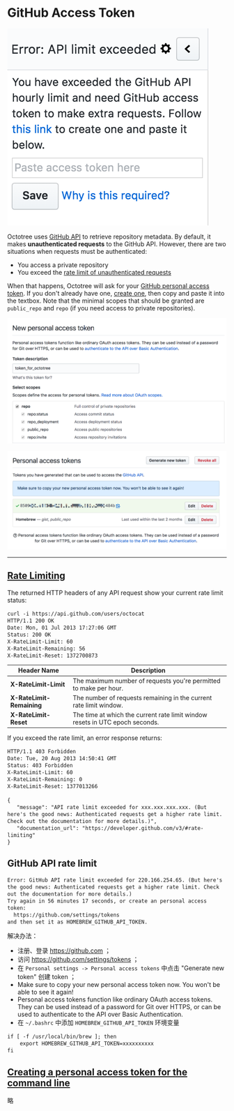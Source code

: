 # GitHub Access Token

![octotree 被限速](https://raw.githubusercontent.com/moooofly/ImageCache/master/Pictures/Access%20Token%20problem%20when%20using%20octotree.png "octotree 被限速")

Octotree uses [GitHub API](https://developer.github.com/v3/) to retrieve repository metadata. By default, it makes **unauthenticated requests** to the GitHub API. However, there are two situations when requests must be authenticated:

- You access a private repository
- You exceed the [rate limit of unauthenticated requests](https://developer.github.com/v3/#rate-limiting)

When that happens, Octotree will ask for your [GitHub personal access token](https://help.github.com/articles/creating-a-personal-access-token-for-the-command-line/). If you don't already have one, [create one](https://github.com/settings/tokens/new), then copy and paste it into the textbox. Note that the minimal scopes that should be granted are `public_repo` and `repo` (if you need access to private repositories).

![Cache/Pictures/new personal access token - 1](https://raw.githubusercontent.com/moooofly/ImageCache/master/Pictures/new%20personal%20access%20token%20-%201.png "Cache/Pictures/new personal access token - 1")

![Cache/Pictures/new personal access token - 2](https://raw.githubusercontent.com/moooofly/ImageCache/master/Pictures/new%20personal%20access%20token%20-%202.png "Cache/Pictures/new personal access token - 2")

----------


## [Rate Limiting](https://developer.github.com/v3/#rate-limiting)

The returned HTTP headers of any API request show your current rate limit status:

```
curl -i https://api.github.com/users/octocat
HTTP/1.1 200 OK
Date: Mon, 01 Jul 2013 17:27:06 GMT
Status: 200 OK
X-RateLimit-Limit: 60
X-RateLimit-Remaining: 56
X-RateLimit-Reset: 1372700873
```

| Header Name | Description |
| -- | -- | 
| **X-RateLimit-Limit** | The maximum number of requests you're permitted to make per hour. |
| **X-RateLimit-Remaining** | The number of requests remaining in the current rate limit window. |
| **X-RateLimit-Reset** | The time at which the current rate limit window resets in UTC epoch seconds. |

If you exceed the rate limit, an error response returns:

```
HTTP/1.1 403 Forbidden
Date: Tue, 20 Aug 2013 14:50:41 GMT
Status: 403 Forbidden
X-RateLimit-Limit: 60
X-RateLimit-Remaining: 0
X-RateLimit-Reset: 1377013266

{
   "message": "API rate limit exceeded for xxx.xxx.xxx.xxx. (But here's the good news: Authenticated requests get a higher rate limit. Check out the documentation for more details.)",
   "documentation_url": "https://developer.github.com/v3/#rate-limiting"
}
```

## GitHub API rate limit

```shell
Error: GitHub API rate limit exceeded for 220.166.254.65. (But here's the good news: Authenticated requests get a higher rate limit. Check out the documentation for more details.)
Try again in 56 minutes 17 seconds, or create an personal access token:
  https://github.com/settings/tokens
and then set it as HOMEBREW_GITHUB_API_TOKEN.
```

解决办法：

- 注册、登录 https://github.com ；
- 访问 https://github.com/settings/tokens ；
- 在 `Personal settings -> Personal access tokens` 中点击 "Generate new token" 创建 token ；
- Make sure to copy your new personal access token now. You won't be able to see it again!
- Personal access tokens function like ordinary OAuth access tokens. They can be used instead of a password for Git over HTTPS, or can be used to authenticate to the API over Basic Authentication.
- 在 `~/.bashrc` 中添加 `HOMEBREW_GITHUB_API_TOKEN` 环境变量

```shell
if [ -f /usr/local/bin/brew ]; then
    export HOMEBREW_GITHUB_API_TOKEN=xxxxxxxxxx
fi
```


## [Creating a personal access token for the command line](https://help.github.com/articles/creating-a-personal-access-token-for-the-command-line/)

略

